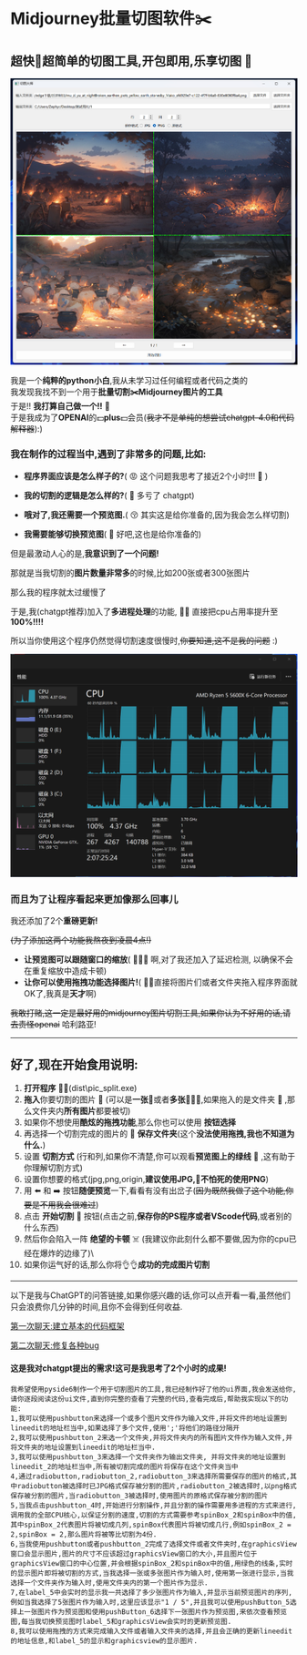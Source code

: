 # Midjourney批量切图软件✂️
## 超快🚀超简单的切图工具,开包即用,乐享切图 🤣 

<div align="center"><img src="https://github.com/Muziyu888/ImageSpliter-for-Midjourney/blob/main/pics/%E5%B1%8F%E5%B9%95%E6%88%AA%E5%9B%BE(4).jpg?raw=true" alt="Example Image" width="600"></div>

我是一个**纯粹的python小白**,我从未学习过任何编程或者代码之类的  
我发现我找不到一个用于**批量切割✂️Midjourney图片的工具**  
于是!! **我打算自己做一个!!**  😤   
于是我成为了**OPENAI**的💵**plus**💵会员(~~我才不是单纯的想尝试chatgpt-4.0和代码解释器~~):)  



### 我在制作的过程当中,遇到了非常多的问题,比如:

- **程序界面应该是怎么样子的?**( 😡 这个问题我思考了接近2个小时!!! 🧠 )

- **我的切割的逻辑是怎么样的?**(  👏  多亏了 chatgpt)

- **哦对了,我还需要一个预览图.**( 😚 其实这是给你准备的,因为我会怎么样切割)

- **我需要能够切换预览图**( 💋 好吧,这也是给你准备的)


但是最激动人心的是,**我意识到了一个问题!**  

那就是当我切割的**图片数量非常多**的时候,比如200张或者300张图片  

那么我的程序就太过缓慢了  

于是,我(chatgpt推荐)加入了**多进程处理**的功能, ✊🏼 直接把cpu占用率提升至**100%!!!!**  

所以当你使用这个程序仍然觉得切割速度很慢时,~~你要知道,这不是我的问题~~ :)  


<div align="center"><img src="https://github.com/Muziyu888/ImageSpliter-for-Midjourney/blob/main/pics/%E5%B1%8F%E5%B9%95%E6%88%AA%E5%9B%BE(5).jpg?raw=true" alt="Example Image" width="700"></div>

### 而且为了让程序看起来更加像那么回事儿
我还添加了2个**重磅更新!**  

~~(为了添加这两个功能我熬夜到凌晨4点!)~~

- **让预览图可以跟随窗口的缩放**( 🧙🏻‍♂️ 啊,对了我还加入了延迟检测, 以确保不会在重复缩放中造成卡顿)
- **让你可以使用拖拽功能选择图片!**( ✋🏻直接将图片们或者文件夹拖入程序界面就OK了,我真是**天才**啊)

~~我敢打赌,这一定是最好用的midjourney图片切割工具,如果你认为不好用的话,请去责怪openai~~
哈利路亚!

---

## 好了,现在开始食用说明:

1. **打开程序** ✌🏼(dist\pic_split.exe)
1. **拖入**你要切割的图片 🎴 (可以是**一张**🎴或者**多张**🎴🎴🎴,如果拖入的是文件夹 📁 ,那么文件夹内**所有图片**都要被切)
1. 如果你不想使用**酷炫的拖拽功能**,那么你也可以使用 **按钮选择**
1. 再选择一个切割完成的图片的 💾 **保存文件夹**(这个**没法使用拖拽,我也不知道为什么.**)
1. 设置 **切割方式** (行和列,如果你不清楚,你可以观看**预览图上的绿线** 🤢 ,这有助于你理解切割方式)
1. 设置你想要的格式(jpg,png,origin,**建议使用JPG,🧠不怕死的使用PNG**)
1. 用 ⬅️ 和 ➡️ 按钮**随便预览**一下,看看有没有出岔子(~~因为既然我做了这个功能,你要是不用我会很难过~~)
1. 点击 **开始切割** 💪 按钮(点击之前,**保存你的PS程序或者VScode代码**,或者别的什么东西)
1. 然后你会陷入一阵 **绝望的卡顿** ☠️ (我建议你此刻什么都不要做,因为你的cpu已经在爆炸的边缘了)\
1. 如果你运气好的话,那么你将👌👌**成功的完成图片切割**


---

以下是我与ChatGPT的问答链接,如果你感兴趣的话,你可以点开看一看,虽然他们只会浪费你几分钟的时间,且你不会得到任何收益.

[第一次聊天:建立基本的代码框架](https://chat.openai.com/share/f65686db-bae7-4b7d-83d4-f870a268463e)  


[第二次聊天:修复各种bug](https://chat.openai.com/share/ba836d06-5c96-42d8-85d1-b158e39b21d8)

#### 这是我对chatgpt提出的需求!这可是我思考了2个小时的成果!

```
我希望使用pyside6制作一个用于切割图片的工具,我已经制作好了他的ui界面,我会发送给你,请你逐段阅读这份ui文件,直到你完整的查看了完整的代码,查看完成后,帮助我实现以下的功能:
1,我可以使用pushbutton来选择一个或多个图片文件作为输入文件,并将文件的地址设置到lineedit的地址栏当中,如果选择了多个文件,使用';'将他们的路径分隔开
2,我可以使用pushbutton_2来选一个文件夹,并将文件夹内的所有图片文件作为输入文件,并将文件夹的地址设置到lineedit的地址栏当中.
3,我可以使用pushbutton_3来选择一个文件夹作为输出文件夹, 并将文件夹的地址设置到lineedit_2的地址栏当中,所有被切割完成的图片将保存在这个文件夹当中
4,通过radiobutton,radiobutton_2,radiobutton_3来选择所需要保存的图片的格式,其中radiobutton被选择时已JPG格式保存被分割的图片,radiobutton_2被选择时,以png格式保存被分割的图片,当radiobutton_3被选择时,使用图片的原格式保存被分割的图片
5,当我点击pushbutton_4时,开始进行分割操作,并且分割的操作需要用多进程的方式来进行,调用我的全部CPU核心,以保证分割的速度,切割的方式需要参考spinBox_2和spinBox中的值,其中spinBox_2代表图片将被切成几列,spinBox代表图片将被切成几行,例如spinBox_2 = 2,spinBox = 2,那么图片将被等比切割为4份.
6,当我使用pushbutton或者pushbutton_2完成了选择文件或者文件夹时,在graphicsView窗口会显示图片,图片的尺寸不应该超过graphicsView窗口的大小,并且图片位于graphicsView窗口的中心位置,并会根据spinBox_2和spinBox中的值,用绿色的线条,实时的显示图片即将被切割的方式,当我选择一张或多张图片作为输入时,使用第一张进行显示,当我选择一个文件夹作为输入时,使用文件夹内的第一个图片作为显示.
7,在label_5中会实时的显示我一共选择了多少张图片作为输入,并显示当前预览图片的序列,例如当我选择了5张图片作为输入时,这里应该显示"1 / 5",并且我可以使用pushButton_5选择上一张图片作为预览图和使用pushButton_6选择下一张图片作为预览图,来依次查看预览图,每当我切换预览图时label_5和graphicsView会实时的更新预览图.
8,我可以使用拖拽的方式来完成输入文件或者输入文件夹的选择,并且会正确的更新lineedit的地址信息,和label_5的显示和graphicsview的显示图片.
```